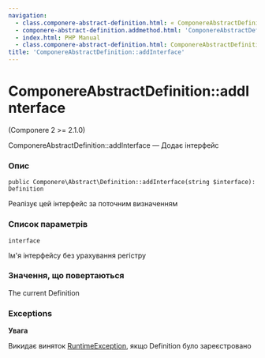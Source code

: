 ```yaml
---
navigation:
  - class.componere-abstract-definition.html: « ComponereAbstractDefinition
  - componere-abstract-definition.addmethod.html: 'ComponereAbstractDefinition::addMethod »'
  - index.html: PHP Manual
  - class.componere-abstract-definition.html: ComponereAbstractDefinition
title: 'ComponereAbstractDefinition::addInterface'
---
```

# ComponereAbstractDefinition::addInterface

(Componere 2 >= 2.1.0)

ComponereAbstractDefinition::addInterface — Додає інтерфейс

### Опис

```methodsynopsis
public Componere\Abstract\Definition::addInterface(string $interface): Definition
```

Реалізує цей інтерфейс за поточним визначенням

### Список параметрів

`interface`

Ім'я інтерфейсу без урахування регістру

### Значення, що повертаються

The current Definition

### Exceptions

**Увага**

Викидає виняток [RuntimeException](class.runtimeexception.html), якщо Definition було зареєстровано

